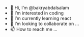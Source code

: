 - 👋 Hi, I’m @bakryabdalsalam
- 👀 I’m interested in coding
- 🌱 I’m currently learning react
- 💞️ I’m looking to collaborate on ...
- 📫 How to reach me ...

<!---
bakryabdalsalam/bakryabdalsalam is a ✨ special ✨ repository because its `README.md` (this file) appears on your GitHub profile.
You can click the Preview link to take a look at your changes.
--->
